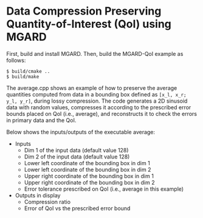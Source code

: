 # Data Compression Preserving Quantity-of-Interest (QoI) using MGARD

First, build and install MGARD. Then, build the MGARD-QoI example as follows:

```
$ build/cmake ..
$ build/make
```

The average.cpp shows an example of how to preserve the average quantities computed from data in a bounding box defined as `[x_l, x_r; y_l, y_r]`, during lossy compression. The code generates a 2D sinusoid data with random values, compresses it according to the prescribed error bounds placed on QoI (i.e., average), and reconstructs it to check the errors in primary data and the QoI.  

Below shows the inputs/outputs of the executable average:

* Inputs
   * Dim 1 of the input data (default value 128)
   * Dim 2 of the input data (default value 128)
   * Lower left coordinate of the bounding box in dim 1
   * Lower left coordinate of the bounding box in dim 2
   * Upper right coordinate of the bounding box in dim 1
   * Upper right coordinate of the bounding box in dim 2
   * Error tolerance prescribed on QoI (i.e., average in this example)
* Outputs in display
   * Compression ratio
   * Error of QoI vs the prescribed error bound 
